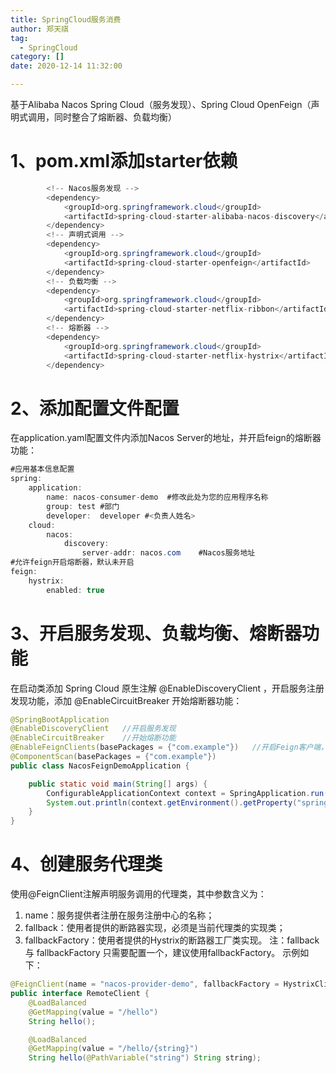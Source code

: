 ```yaml
---
title: SpringCloud服务消费
author: 郑天祺
tag:
  - SpringCloud
category: []
date: 2020-12-14 11:32:00

---
```


基于Alibaba Nacos Spring Cloud（服务发现）、Spring Cloud OpenFeign（声明式调用，同时整合了熔断器、负载均衡）

# 1、pom.xml添加starter依赖

```java
		<!-- Nacos服务发现 -->
		<dependency>
			<groupId>org.springframework.cloud</groupId>
			<artifactId>spring-cloud-starter-alibaba-nacos-discovery</artifactId>
		</dependency>
        <!-- 声明式调用 -->
        <dependency>
            <groupId>org.springframework.cloud</groupId>
            <artifactId>spring-cloud-starter-openfeign</artifactId>
        </dependency>
		<!-- 负载均衡 -->
		<dependency>
			<groupId>org.springframework.cloud</groupId>
			<artifactId>spring-cloud-starter-netflix-ribbon</artifactId>
		</dependency>
		<!-- 熔断器 -->
		<dependency>
			<groupId>org.springframework.cloud</groupId>
			<artifactId>spring-cloud-starter-netflix-hystrix</artifactId>
		</dependency>
```

# 2、添加配置文件配置

在application.yaml配置文件内添加Nacos Server的地址，并开启feign的熔断器功能：

```java
#应用基本信息配置
spring:
    application:
        name: nacos-consumer-demo  #修改此处为您的应用程序名称
        group: test #部门
        developer:  developer #<负责人姓名>
    cloud:
        nacos:
            discovery:
                server-addr: nacos.com    #Nacos服务地址
#允许feign开启熔断器，默认未开启
feign:
    hystrix:
        enabled: true

```

# 3、开启服务发现、负载均衡、熔断器功能

在启动类添加 Spring Cloud 原生注解 @EnableDiscoveryClient ，开启服务注册发现功能，添加 @EnableCircuitBreaker 开始熔断器功能：

```java
@SpringBootApplication
@EnableDiscoveryClient   //开启服务发现
@EnableCircuitBreaker    //开始熔断功能
@EnableFeignClients(basePackages = {"com.example"})   //开启Feign客户端，并指定扫描范围
@ComponentScan(basePackages = {"com.example"})
public class NacosFeignDemoApplication {

    public static void main(String[] args) {
        ConfigurableApplicationContext context = SpringApplication.run(NacosFeignDemoApplication.class, args);
        System.out.println(context.getEnvironment().getProperty("spring.application.name"));
    }
}
```

# 4、创建服务代理类

使用@FeignClient注解声明服务调用的代理类，其中参数含义为：
1.	name：服务提供者注册在服务注册中心的名称；
2.	fallback：使用者提供的断路器实现，必须是当前代理类的实现类；
3.	fallbackFactory：使用者提供的Hystrix的断路器工厂类实现。
注：fallback 与 fallbackFactory 只需要配置一个，建议使用fallbackFactory。 示例如下：

```java
@FeignClient(name = "nacos-provider-demo", fallbackFactory = HystrixClientFallbackFactory.class)
public interface RemoteClient {
    @LoadBalanced
    @GetMapping(value = "/hello")
    String hello();

    @LoadBalanced
    @GetMapping(value = "/hello/{string}")
    String hello(@PathVariable("string") String string);

```

